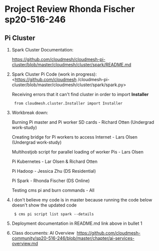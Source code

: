 # Project Review Rhonda Fischer sp20-516-246

## Pi Cluster 

1. Spark Cluster Documentation:

    <https://github.com/cloudmesh/cloudmesh-pi-cluster/blob/master/cloudmesh/cluster/spark/README.md>

2. Spark Cluster Pi Code (work in progress): <https://github.com/cloudmesh
/cloudmesh-pi-cluster/blob/master/cloudmesh/cluster/spark/spark.py>

    Receiving errors that it can't find cluster in order to import
     **Installer** 
        
        from cloudmesh.cluster.Installer import Installer

3. Workbreak down:

    Burning Pi master and Pi worker SD cards - Richard Otten (Undergrad work-study)
    
    Creating bridge for Pi workers to access Internet - Lars Olsen (Undergrad work-study)
    
    Multihostjob script for parallel loading of worker Pis - Lars Olsen
    
    Pi Kubernetes - Lar Olsen & Richard Otten
    
    Pi Hadoop - Jessica Zhu (DS Residential)
    
    Pi Spark - Rhonda Fischer (DS
     Online)
     
     Testing cms pi and burn commands - All

4. I don't believe my code is in master because running the code below doesn't show the updated code  
    
        $ cms pi script list spark --details  
    
5. Deployment documentation in README.md link above in bullet 1
6.  Class documents: AI Overview 
<https://github.com/cloudmesh-community/sp20-516-246/blob/master/chapter/ai-services-overview.md>